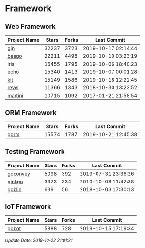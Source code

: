 # Framework

## Web Framework

| Project Name | Stars | Forks | Last Commit |
| ------------ | ----- | ----- | ----------- |
| [gin](https://github.com/gin-gonic/gin) | 32237 | 3723 | 2019-10-17 02:14:44 |
| [beego](https://github.com/astaxie/beego) | 22211 | 4498 | 2019-10-10 03:23:19 |
| [iris](https://github.com/kataras/iris) | 16455 | 1795 | 2019-10-06 18:40:23 |
| [echo](https://github.com/labstack/echo) | 15340 | 1413 | 2019-10-07 00:01:28 |
| [kit](https://github.com/go-kit/kit) | 15149 | 1586 | 2019-10-18 12:22:45 |
| [revel](https://github.com/revel/revel) | 11366 | 1343 | 2018-10-30 13:23:52 |
| [martini](https://github.com/go-martini/martini) | 10715 | 1092 | 2017-01-21 21:58:54 |

## ORM Framework

| Project Name | Stars | Forks | Last Commit |
| ------------ | ----- | ----- | ----------- |
| [gorm](https://github.com/jinzhu/gorm) | 15574 | 1787 | 2019-10-21 12:45:38 |

## Testing Framework

| Project Name | Stars | Forks | Last Commit |
| ------------ | ----- | ----- | ----------- |
| [goconvey](https://github.com/smartystreets/goconvey) | 5098 | 392 | 2019-07-31 23:36:26 |
| [ginkgo](https://github.com/onsi/ginkgo) | 3373 | 334 | 2019-10-08 11:47:38 |
| [goblin](https://github.com/franela/goblin) | 639 | 56 | 2018-10-03 17:30:13 |

## IoT Framework

| Project Name | Stars | Forks | Last Commit |
| ------------ | ----- | ----- | ----------- |
| [gobot](https://github.com/hybridgroup/gobot) | 5888 | 728 | 2019-10-15 17:19:34 |

*Update Date: 2019-10-22 21:01:21*